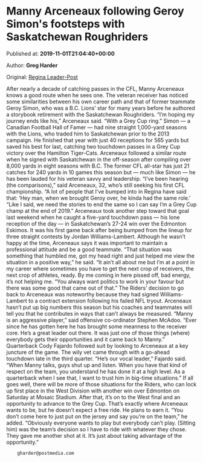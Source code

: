 
# Manny Arceneaux following Geroy Simon's footsteps with Saskatchewan Roughriders

Published at: **2019-11-01T21:04:40+00:00**

Author: **Greg Harder**

Original: [Regina Leader-Post](https://leaderpost.com/sports/football/cfl/saskatchewan-roughriders/manny-arceneaux-following-geroy-simons-footsteps-with-saskatchewan-roughriders)

After nearly a decade of catching passes in the CFL, Manny Arceneaux knows a good route when he sees one.
The veteran receiver has noticed some similarities between his own career path and that of former teammate Geroy Simon, who was a B.C. Lions’ star for many years before he authored a storybook retirement with the Saskatchewan Roughriders.
“I’m hoping my journey ends like his,” Arceneaux said. “With a Grey Cup ring.”
Simon — a Canadian Football Hall of Famer — had nine straight 1,000-yard seasons with the Lions, who traded him to Saskatchewan prior to the 2013 campaign. He finished that year with just 40 receptions for 565 yards but saved his best for last, catching two touchdown passes in a Grey Cup victory over the Hamilton Tiger-Cats.
Arceneaux followed a similar route when he signed with Saskatchewan in the off-season after compiling over 8,000 yards in eight seasons with B.C.
The former CFL all-star has just 21 catches for 240 yards in 10 games this season but — much like Simon — he has been lauded for his veteran savvy and leadership.
“I’ve been hearing (the comparisons),” said Arceneaux, 32, who’s still seeking his first CFL championship. “A lot of people that I’ve bumped into in Regina have said that: ‘Hey man, when we brought Geroy over, he kinda had the same role.’
“Like I said, we need the stories to end the same so I can say I’m a Grey Cup champ at the end of 2019.”
Arceneaux took another step toward that goal last weekend when he caught a five-yard touchdown pass — his lone reception of the day — in Saskatchewan’s 27-24 win over the Edmonton Eskimos. It was his first game back after being bumped from the lineup for three straight contests by Jordan Williams-Lambert.
Although he wasn’t happy at the time, Arceneaux says it was important to maintain a professional attitude and be a good teammate.
“That situation was something that humbled me, got my head right and just helped me view the situation in a positive way,” he said. “It ain’t all about me but I’m at a point in my career where sometimes you have to get the next crop of receivers, the next crop of athletes, ready. By me coming in here pissed off, bad energy, it’s not helping me.
“You always want politics to work in your favour but there was some good that came out of that.”
The Riders’ decision to go back to Arceneaux was noteworthy because they had signed Williams-Lambert to a contract extension following his failed NFL tryout.
Arceneaux hasn’t put up big numbers this season but his coaches and teammates will tell you that he contributes in ways that can’t always be measured.
“Manny is an aggressive player,” said offensive co-ordinator Stephen McAdoo. “Ever since he has gotten here he has brought some meanness to the receiver core. He’s a great leader out there. It was just one of those things (where) everybody gets their opportunities and it came back to Manny.”
Quarterback Cody Fajardo followed suit by looking to Arceneaux at a key juncture of the game. The wily vet came through with a go-ahead touchdown late in the third quarter.
“He’s our vocal leader,” Fajardo said. “When Manny talks, guys shut up and listen. When you have that kind of respect on the team, you understand he has done it at a high level. As a quarterback when I see that, I want to trust him in big-time situations.”
If all goes well, there will be more of those situations for the Riders, who can lock up first place in the West Division with another win over Edmonton on Saturday at Mosaic Stadium.
After that, it’s on to the West final and an opportunity to advance to the Grey Cup. That’s exactly where Arceneaux wants to be, but he doesn’t expect a free ride.
He plans to earn it.
“You don’t come here to just put on the jersey and say you’re on the team,” he added. “Obviously everyone wants to play but everybody can’t play. (Sitting him) was the team’s decision so I have to ride with whatever they chose. They gave me another shot at it. It’s just about taking advantage of the opportunity.”

        gharder@postmedia.com
      
